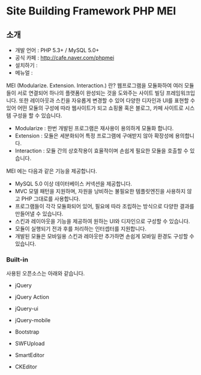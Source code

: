 Site Building Framework PHP MEI
=======

## 소개

* 개발 언어 : PHP 5.3+ / MySQL 5.0+
* 공식 카페 : http://cafe.naver.com/phpmei
* 설치하기 : 
* 메뉴얼 : 

MEI (Modularize. Extension. Interaction.) 란? 웹프로그램을 모듈화하여 여러 모듈들이 서로 연결되어 하나의 플랫폼이 완성되는 것을 도와주는 사이트 빌딩 프레임워크입니다. 또한 레이아웃과 스킨을 자유롭게 변경할 수 있어 다양한 디자인과 UI를 표현할 수 있어 어떤 모듈의 구성에 따라 웹사이트가 되고 쇼핑몰 혹은 블로그, 카페 사이트로 시스템 구성을 할 수 있습니다.


* Modularize : 한번 개발된 프로그램은 재사용이 용의하게 모듈화 합니다.
* Extension : 모듈은 세분화되어 특정 프로그램에 구애받지 않아 확장성에 용의합니다.
* Interaction : 모듈 간의 상호작용이 효율적이며 손쉽게 필요한 모듈을 호출할 수 있습니다.


MEI 에는 다음과 같은 기능을 제공합니다.

* MySQL 5.0 이상 데이터베이스 커넥션을 제공합니다.
* MVC 모델 패턴을 지원하며, 자원을 낭비하는 불필요한 템플릿엔진을 사용하지 않고 PHP 그대로를 사용합니다.
* 프로그램들이 각각 모듈화되어 있어, 필요에 따라 조립하는 방식으로 다양한 결과를 만들어낼 수 있습니다.
* 스킨과 레이아웃을 기능을 제공하여 원하는 UI와 디자인으로 구성할 수 있습니다.
* 모듈이 실행되기 전과 후를 처리하는 인터셉터를 지원합니다.
* 개발된 모듈은 모바일용 스킨과 레아웃만 추가하면 손쉽게 모바일 환경도 구성할 수 있습니다.


### Built-in

사용된 오픈소스는 아래와 같습니다.

* jQuery

* jQuery Action

* jQuery-ui
* jQuery-mobile
* Bootstrap

* SWFUpload
* SmartEditor
* CKEditor

